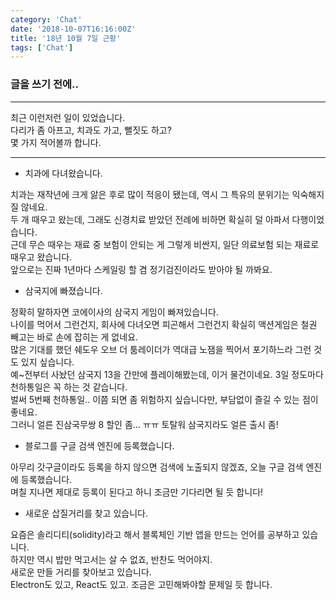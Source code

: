 ```yaml
---
category: 'Chat'
date: '2018-10-07T16:16:00Z'
title: '18년 10월 7일 근황'
tags: ['Chat']
---
```


### 글을 쓰기 전에..

---

최근 이런저런 일이 있었습니다.  
다리가 좀 아프고, 치과도 가고, 뻘짓도 하고?  
몇 가지 적어볼까 합니다.

---

- 치과에 다녀왔습니다.

치과는 재작년에 크게 앓은 후로 많이 적응이 됐는데, 역시 그 특유의 분위기는 익숙해지질 않네요.  
두 개 때우고 왔는데, 그래도 신경치료 받았던 전례에 비하면 확실히 덜 아파서 다행이었습니다.  
근데 무슨 때우는 재료 중 보험이 안되는 게 그렇게 비싼지, 일단 의료보험 되는 재료로 때우고 왔습니다.  
앞으로는 진짜 1년마다 스케일링 할 겸 정기검진이라도 받아야 될 까봐요.

- 삼국지에 빠졌습니다.

정확히 말하자면 코에이사의 삼국지 게임이 빠져있습니다.  
나이를 먹어서 그런건지, 회사에 다녀오면 피곤해서 그런건지 확실히 액션게임은 철권 빼고는 바로 손에 잡히는 게 없네요.  
많은 기대를 했던 쉐도우 오브 더 툼레이더가 역대급 노잼을 찍어서 포기하느라 그런 것도 있지 싶습니다.  
예~전부터 사놨던 삼국지 13을 간만에 플레이해봤는데, 이거 물건이네요. 3일 정도마다 천하통일은 꼭 하는 것 같습니다.  
벌써 5번째 천하통일.. 이쯤 되면 좀 위험하지 싶습니다만, 부담없이 즐길 수 있는 점이 좋네요.  
그러니 얼른 진삼국무쌍 8 할인 좀... ㅠㅠ 토탈워 삼국지라도 얼른 출시 좀!

- 블로그를 구글 검색 엔진에 등록했습니다.

아무리 갓구글이라도 등록을 하지 않으면 검색에 노출되지 않겠죠, 오늘 구글 검색 엔진에 등록했습니다.  
며칠 지나면 제대로 등록이 된다고 하니 조금만 기다리면 될 듯 합니다!

- 새로운 삽질거리를 찾고 있습니다.

요즘은 솔리디티(solidity)라고 해서 블록체인 기반 앱을 만드는 언어를 공부하고 있습니다.  
하지만 역시 밥만 먹고서는 살 수 없죠, 반찬도 먹어야지.  
새로운 만들 거리를 찾아보고 있습니다.  
Electron도 있고, React도 있고. 조금은 고민해봐야할 문제일 듯 합니다.
